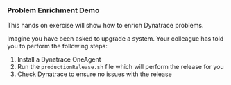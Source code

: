 ### Problem Enrichment Demo

This hands on exercise will show how to enrich Dynatrace problems.

Imagine you have been asked to upgrade a system. Your colleague has told you to perform the following steps:


1. Install a Dynatrace OneAgent
2. Run the `productionRelease.sh` file which will perform the release for you
3. Check Dynatrace to ensure no issues with the release
